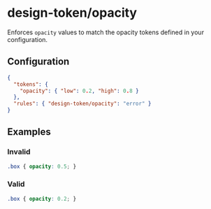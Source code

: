 # design-token/opacity

Enforces `opacity` values to match the opacity tokens defined in your configuration.

## Configuration

```json
{
  "tokens": {
    "opacity": { "low": 0.2, "high": 0.8 }
  },
  "rules": { "design-token/opacity": "error" }
}
```

## Examples

### Invalid

```css
.box { opacity: 0.5; }
```

### Valid

```css
.box { opacity: 0.2; }
```
